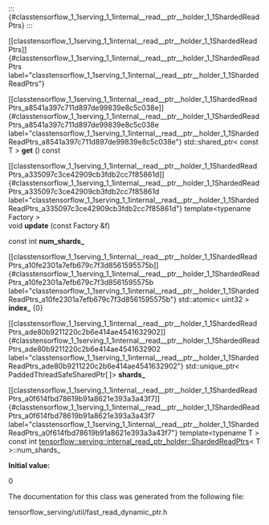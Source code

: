 ::: {#classtensorflow_1_1serving_1_1internal__read__ptr__holder_1_1ShardedReadPtrs}
:::

[\[classtensorflow\_1\_1serving\_1\_1internal\_\_read\_\_ptr\_\_holder\_1\_1ShardedReadPtrs\]]{#classtensorflow_1_1serving_1_1internal__read__ptr__holder_1_1ShardedReadPtrs
label="classtensorflow_1_1serving_1_1internal__read__ptr__holder_1_1ShardedReadPtrs"}

[\[classtensorflow\_1\_1serving\_1\_1internal\_\_read\_\_ptr\_\_holder\_1\_1ShardedReadPtrs\_a8541a397c711d897de99839e8c5c038e\]]{#classtensorflow_1_1serving_1_1internal__read__ptr__holder_1_1ShardedReadPtrs_a8541a397c711d897de99839e8c5c038e
label="classtensorflow_1_1serving_1_1internal__read__ptr__holder_1_1ShardedReadPtrs_a8541a397c711d897de99839e8c5c038e"}
std::shared\_ptr$<$ const T $>$ **get** () const

[\[classtensorflow\_1\_1serving\_1\_1internal\_\_read\_\_ptr\_\_holder\_1\_1ShardedReadPtrs\_a335097c3ce42909cb3fdb2cc7f85861d\]]{#classtensorflow_1_1serving_1_1internal__read__ptr__holder_1_1ShardedReadPtrs_a335097c3ce42909cb3fdb2cc7f85861d
label="classtensorflow_1_1serving_1_1internal__read__ptr__holder_1_1ShardedReadPtrs_a335097c3ce42909cb3fdb2cc7f85861d"}
template$<$typename Factory $>$ \
void **update** (const Factory &f)

const int **num\_shards\_**

[\[classtensorflow\_1\_1serving\_1\_1internal\_\_read\_\_ptr\_\_holder\_1\_1ShardedReadPtrs\_a10fe2301a7efb679c7f3d8561595575b\]]{#classtensorflow_1_1serving_1_1internal__read__ptr__holder_1_1ShardedReadPtrs_a10fe2301a7efb679c7f3d8561595575b
label="classtensorflow_1_1serving_1_1internal__read__ptr__holder_1_1ShardedReadPtrs_a10fe2301a7efb679c7f3d8561595575b"}
std::atomic$<$ uint32 $>$ **index\_** {0}

[\[classtensorflow\_1\_1serving\_1\_1internal\_\_read\_\_ptr\_\_holder\_1\_1ShardedReadPtrs\_ade80b9211220c2b6e414ae4541632902\]]{#classtensorflow_1_1serving_1_1internal__read__ptr__holder_1_1ShardedReadPtrs_ade80b9211220c2b6e414ae4541632902
label="classtensorflow_1_1serving_1_1internal__read__ptr__holder_1_1ShardedReadPtrs_ade80b9211220c2b6e414ae4541632902"}
std::unique\_ptr$<$ PaddedThreadSafeSharedPtr\[$\,$\]$>$ **shards\_**

[\[classtensorflow\_1\_1serving\_1\_1internal\_\_read\_\_ptr\_\_holder\_1\_1ShardedReadPtrs\_a0f614fbd78619b91a8621e393a3a43f7\]]{#classtensorflow_1_1serving_1_1internal__read__ptr__holder_1_1ShardedReadPtrs_a0f614fbd78619b91a8621e393a3a43f7
label="classtensorflow_1_1serving_1_1internal__read__ptr__holder_1_1ShardedReadPtrs_a0f614fbd78619b91a8621e393a3a43f7"}
template$<$typename T $>$\
const int
[tensorflow::serving::internal\_read\_ptr\_holder::ShardedReadPtrs](#classtensorflow_1_1serving_1_1internal__read__ptr__holder_1_1ShardedReadPtrs)$<$
T $>$::num\_shards\_

**Initial value:**

0

The documentation for this class was generated from the following file:

tensorflow\_serving/util/fast\_read\_dynamic\_ptr.h
